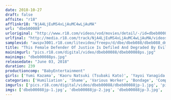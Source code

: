```yaml
---
date: 2018-10-27
draft: false
affsite: "r18"
afflinkr18: "NjA4LjEuMS4xLjAuMC4wLjAuMA"
url: "dbeb00088"
urloriginal: "http://www.r18.com/videos/vod/movies/detail/-/id=dbeb00088"
urlfinal: "http://media.r18.com/track/NjA4LjEuMS4xLjAuMC4wLjAuMA/videos/vod/movies/detail/-/id=dbeb00088"
samplevid: "awspv3001.r18.com/litevideo/freepv/d/dbe/dbeb088/dbeb088_dmb_w.mp4"
title: "This Female Defender Of Justice Is Defiled And Degraded By Evil Men!! She Fights To The Death With All Her Might, But Succumbs To Weeping Orgasmic Ecstgasy The Baby Entertainment GOLD BEST"
mainimgurl: "pics.r18.com/digital/video/dbeb00088/dbeb00088ps.jpg"
mainimgs: "dbeb00088ps.jpg"
releasedate: "June 03, 2018"
duration: 239
productioncomp: "BabyEntertainment"
girls: ['Yumi Kazama', 'Kaoru Natsuki (Tsubaki Kato)', 'Yayoi Yanagida', 'Uta Kohaku', 'Riko Miyase', 'Mikan Kururugi', 'Mikuni Maisaki', 'Saki Hatsumi', 'Mai Araki', 'Noa Imai']
categories: ['Humiliation', 'Shame', 'Various Worker', 'Bondage', 'Compilation', 'Hi-Def']
imgurls: ['pics.r18.com/digital/video/dbeb00088/dbeb00088jp-1.jpg', 'pics.r18.com/digital/video/dbeb00088/dbeb00088jp-2.jpg', 'pics.r18.com/digital/video/dbeb00088/dbeb00088jp-3.jpg', 'pics.r18.com/digital/video/dbeb00088/dbeb00088jp-4.jpg', 'pics.r18.com/digital/video/dbeb00088/dbeb00088jp-5.jpg', 'pics.r18.com/digital/video/dbeb00088/dbeb00088jp-6.jpg', 'pics.r18.com/digital/video/dbeb00088/dbeb00088jp-7.jpg', 'pics.r18.com/digital/video/dbeb00088/dbeb00088jp-8.jpg', 'pics.r18.com/digital/video/dbeb00088/dbeb00088jp-9.jpg', 'pics.r18.com/digital/video/dbeb00088/dbeb00088jp-10.jpg', 'pics.r18.com/digital/video/dbeb00088/dbeb00088jp-11.jpg', 'pics.r18.com/digital/video/dbeb00088/dbeb00088jp-12.jpg', 'pics.r18.com/digital/video/dbeb00088/dbeb00088jp-13.jpg', 'pics.r18.com/digital/video/dbeb00088/dbeb00088jp-14.jpg', 'pics.r18.com/digital/video/dbeb00088/dbeb00088jp-15.jpg', 'pics.r18.com/digital/video/dbeb00088/dbeb00088jp-16.jpg', 'pics.r18.com/digital/video/dbeb00088/dbeb00088jp-17.jpg', 'pics.r18.com/digital/video/dbeb00088/dbeb00088jp-18.jpg', 'pics.r18.com/digital/video/dbeb00088/dbeb00088jp-19.jpg', 'pics.r18.com/digital/video/dbeb00088/dbeb00088jp-20.jpg']
imgs: ['dbeb00088jp-1.jpg', 'dbeb00088jp-2.jpg', 'dbeb00088jp-3.jpg', 'dbeb00088jp-4.jpg', 'dbeb00088jp-5.jpg', 'dbeb00088jp-6.jpg', 'dbeb00088jp-7.jpg', 'dbeb00088jp-8.jpg', 'dbeb00088jp-9.jpg', 'dbeb00088jp-10.jpg', 'dbeb00088jp-11.jpg', 'dbeb00088jp-12.jpg', 'dbeb00088jp-13.jpg', 'dbeb00088jp-14.jpg', 'dbeb00088jp-15.jpg', 'dbeb00088jp-16.jpg', 'dbeb00088jp-17.jpg', 'dbeb00088jp-18.jpg', 'dbeb00088jp-19.jpg', 'dbeb00088jp-20.jpg']
---
```

